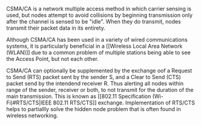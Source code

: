 
CSMA/CA is a network multiple access method in which carrier sensing is used, but nodes attempt to avoid collisions by beginning transmission only after the channel is sensed to be "idle". When they do transmit, nodes transmit their packet data in its entirety.

Although CSMA/CA has been used in a variety of wired communications systems, it is particularly beneficial in a [[Wireless Local Area Network (WLAN)]] due to a common problem of multiple stations being able to see the Access Point, but not each other. 

CSMA/CA can optionally be supplemented by the exchange oof a Request to Send (RTS) packet sent by the sender S, and a Clear to Send (CTS) packet send by the intendend receiver R. Thus alerting all nodes within range of the sender, receiver or both, to not transmit for the duration of the main transmission. This is known as [[802.11 Specification (Wi-Fi)#RTS/CTS|IEEE 802.11 RTS/CTS]]  exchange. Implementation of RTS/CTS helps to partiallly solve the hidden node problem that is often found in wireless networking. 